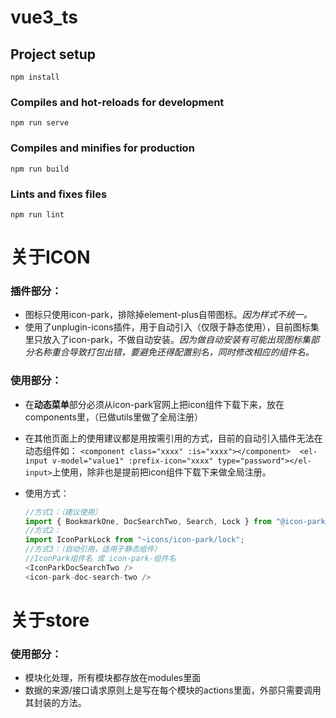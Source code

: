 # vue3_ts

## Project setup
```
npm install
```

### Compiles and hot-reloads for development
```
npm run serve
```

### Compiles and minifies for production
```
npm run build
```

### Lints and fixes files
```
npm run lint
```

# 关于ICON

### 插件部分：

- 图标只使用icon-park，排除掉element-plus自带图标。*因为样式不统一。*
- 使用了unplugin-icons插件，用于自动引入（仅限于静态使用），目前图标集里只放入了icon-park，不做自动安装。*因为做自动安装有可能出现图标集部分名称重合导致打包出错，要避免还得配置别名，同时修改相应的组件名。*

### 使用部分：

- 在**动态菜单**部分必须从icon-park官网上把icon组件下载下来，放在components里，（已做utils里做了全局注册）

- 在其他页面上的使用建议都是用按需引用的方式，目前的自动引入插件无法在动态组件如：  `<component class="xxxx" :is="xxxx"></component>  <el-input v-model="value1" :prefix-icon="xxxx" type="password"></el-input>`上使用，除非也是提前把icon组件下载下来做全局注册。

- 使用方式：

  ```javascript
  //方式1：（建议使用）
  import { BookmarkOne, DocSearchTwo, Search, Lock } from "@icon-park/vue-next";
  //方式2：
  import IconParkLock from "~icons/icon-park/lock";
  //方式3：（自动引用，适用于静态组件）
  //IconPark组件名 或 icon-park-组件名
  <IconParkDocSearchTwo />
  <icon-park-doc-search-two />
  ```

# 关于store

### 使用部分：

- 模块化处理，所有模块都存放在modules里面
- 数据的来源/接口请求原则上是写在每个模块的actions里面，外部只需要调用其封装的方法。

